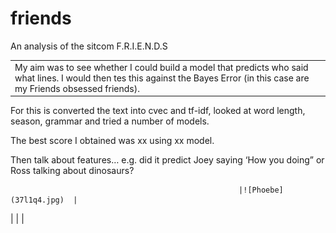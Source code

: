 # friends
An analysis of the sitcom F.R.I.E.N.D.S


|                                                         |   |
|---                                                      |---|
|  My aim was to see whether I could build a model that predicts who said what lines. I would then tes this against the Bayes Error (in this case are my Friends obsessed friends).

For this is converted the text into cvec and tf-idf, looked at word length, season, grammar and tried a number of models.

The best score I obtained was xx using xx model.

Then talk about features… e.g. did it predict Joey saying ‘How you doing” or Ross talking about dinosaurs?
                                                       
                                                       
                                                       |![Phoebe](37l1q4.jpg)  |
|   |   |


